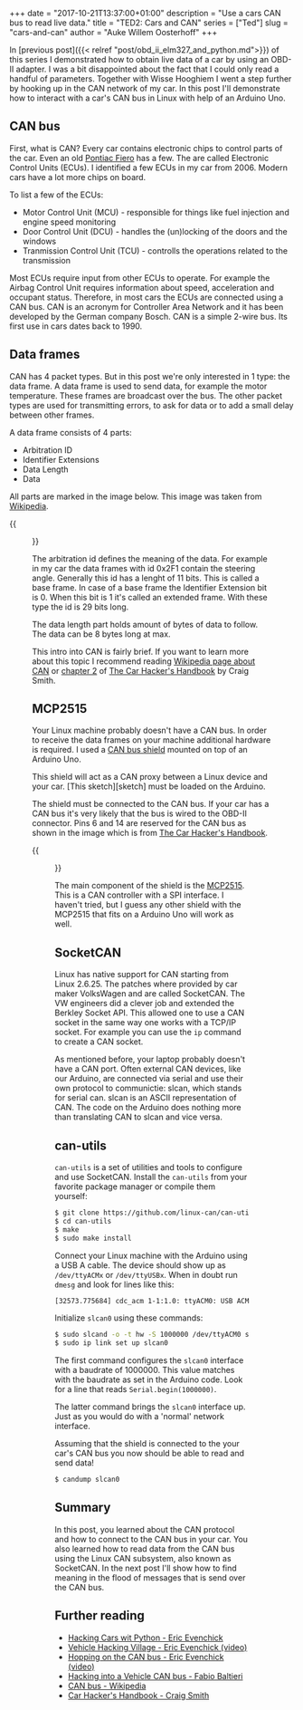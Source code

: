 +++
date = "2017-10-21T13:37:00+01:00"
description = "Use a cars CAN bus to read live data."
title = "TED2: Cars and CAN"
series = ["Ted"]
slug = "cars-and-can"
author = "Auke Willem Oosterhoff"
+++

In [previous post]({{< relref "post/obd_ii_elm327_and_python.md">}}) of this
series I demonstrated how to obtain live data of a car by using an OBD-II
adapter. I was a bit disappointed about the fact that I could only read a
handful of parameters. Together with Wisse Hooghiem I went a step further by
hooking up in the CAN network of my car. In this post I'll demonstrate how to
interact with a car's CAN bus in Linux with help of an Arduino Uno.

## CAN bus

First, what is CAN? Every car contains electronic chips to control parts of the
car. Even an old [Pontiac Fiero][himym] has a few. The are called Electronic
Control Units (ECUs). I identified a few ECUs in my car from
2006. Modern cars have a lot more chips on board.

To list a few of the ECUs:

* Motor Control Unit (MCU) - responsible for things like fuel injection and
  engine speed monitoring
* Door Control Unit (DCU) - handles the (un)locking of the doors and the
  windows
* Tranmission Control Unit (TCU) - controlls the operations related to the transmission

Most ECUs require input from other ECUs to operate. For example the Airbag
Control Unit requires information about speed, acceleration and occupant
status. Therefore, in most cars the ECUs are connected using a CAN bus.
CAN is an acronym for Controller Area Network and it has been developed by the
German company Bosch. CAN is a simple 2-wire bus. Its
first use in cars dates back to 1990.

## Data frames

CAN has 4 packet types. But in this post we're only interested in 1 type: the
data frame. A data frame is used to send data, for example the motor
temperature. These frames are broadcast over the bus. The other packet types
are used for transmitting errors, to ask for data or to add a small delay
between other frames.

A data frame consists of 4 parts:

* Arbitration ID
* Identifier Extensions
* Data Length
* Data

All parts are marked in the image below. This image was taken from
[Wikipedia][wikipedia].

{{<figure src="/img/can_data_frame_layout.png">}}

The arbitration id defines the meaning of the data. For example in my car the
data frames with id 0x2F1 contain the steering angle. Generally this id has a
lenght of 11 bits. This is called a base frame. In case of a base frame the
Identifier Extension bit is 0. When this bit is 1 it's called an extended
frame. With these type the id is 29 bits long.

The data length part holds amount of bytes of data to follow. The data can be 8
bytes long at max.

This intro into CAN is fairly brief. If you want to learn more about this topic
I recommend reading [Wikipedia page about CAN][wikipedia] or [chapter
2][bus-protocols] of [The Car Hacker's Handbook][car-hackers-handbook] by Craig
Smith.

## MCP2515

Your Linux machine probably doesn't have a CAN bus. In order to receive the
data frames on your machine additional hardware is required. I used a [CAN bus
shield][can-bus-shield] mounted on top of an Arduino Uno.

This shield will act as a CAN proxy between a Linux device and your car. [This
sketch][sketch] must be loaded on the Arduino.

The shield must be connected to the CAN bus. If your car has a CAN bus it's
very likely that the bus is wired to the OBD-II connector. Pins 6 and 14 are
reserved for the CAN bus as shown in the image which is from [The Car Hacker's
Handbook][car-hackers-handbook].

{{<figure src="/img/obd-ii-pin-out.jpg">}}

The main component of the shield is the [MCP2515][mcp2515]. This is a
CAN controller with a SPI interface. I haven't tried, but I guess any other
shield with the MCP2515 that fits on a Arduino Uno will work as well.

## SocketCAN

Linux has native support for CAN starting from Linux 2.6.25. The patches where
provided by car maker VolksWagen and are called SocketCAN. The VW engineers did
a clever job and extended the Berkley Socket API. This allowed one to use a CAN
socket in the same way one works with a TCP/IP socket. For example you can use
the `ip` command to create a CAN socket.

As mentioned before, your laptop probably doesn't have a CAN port. Often
external CAN devices, like our Arduino, are connected via serial and use their
own protocol to communictie: slcan, which stands for serial can. slcan is an
ASCII representation of CAN. The code on the Arduino does nothing more than
translating CAN to slcan and vice versa.

## can-utils

`can-utils` is a set of utilities and tools to configure and use SocketCAN.
Install the `can-utils` from your favorite package manager or compile them
yourself:

``` bash
$ git clone https://github.com/linux-can/can-utils
$ cd can-utils
$ make
$ sudo make install
```
Connect your Linux machine with the Arduino using a USB A cable. The device
should show up as `/dev/ttyACMx` or `/dev/ttyUSBx`. When in doubt run `dmesg`
and look for lines like this:

``` bash
[32573.775684] cdc_acm 1-1:1.0: ttyACM0: USB ACM device
```

Initialize `slcan0` using these commands:

``` bash
$ sudo slcand -o -t hw -S 1000000 /dev/ttyACM0 slcan0
$ sudo ip link set up slcan0
```

The first command configures the `slcan0` interface with a baudrate of
1000000. This value matches with the baudrate as set in the Arduino code. Look
for a line that reads `Serial.begin(1000000)`.

The latter command brings the `slcan0` interface up. Just as you would
do with a 'normal' network interface.

Assuming that the shield is connected to the your car's CAN bus you now should
be able to read and send data!

``` bash
$ candump slcan0
```

## Summary

In this post, you learned about the CAN protocol and how to connect to the CAN
bus in your car. You also learned how to read data from the CAN bus using the
Linux CAN subsystem, also known as SocketCAN. In the next post I'll show how
to find meaning in the flood of messages that is send over the CAN bus.

## Further reading

* [Hacking Cars wit Python - Eric Evenchick](https://www.youtube.com/watch?v=3bZNhMcv4Y8)
* [Vehicle Hacking Village - Eric Evenchick (video)](https://www.youtube.com/watch?v=Ym8xFGO0llY)
* [Hopping on the CAN bus - Eric Evenchick (video)](https://www.youtube.com/watch?v=U1yecKUmnFo)
* [Hacking into a Vehicle CAN bus - Fabio Baltieri](https://fabiobaltieri.com/2013/07/23/hacking-into-a-vehicle-can-bus-toyothack-and-socketcan/)
* [CAN bus - Wikipedia][wikipedia]
* [Car Hacker's Handbook - Craig Smith][car-hackers-handbook]

[bus-protocols]: http://opengarages.org/handbook/ebook/#calibre_link-261
[can-bus-shield]: https://www.tinytronics.nl/shop/nl/arduino/shields/can-bus-shield-mcp2515?search=can
[car-hackers-handbook]: http://opengarages.org/handbook/
[himym]: https://johnautry24.files.wordpress.com/2014/02/295320_1252172195447_full.jpg
[mcp2515]: http://www.microchip.com/wwwproducts/en/en010406
[wikipedia]: https://en.wikipedia.org/wiki/CAN_bus
